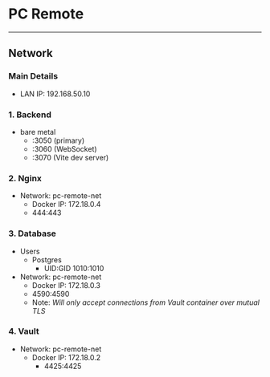# PC Remote

---

## Network

### Main Details

-   LAN IP: 192.168.50.10

### 1. Backend

-   bare metal
    -   :3050 (primary)
    -   :3060 (WebSocket)
    -   :3070 (Vite dev server)

### 2. Nginx

-   Network: pc-remote-net
    -   Docker IP: 172.18.0.4
    -   444:443

### 3. Database

-   Users
    -   Postgres
        -   UID:GID 1010:1010
-   Network: pc-remote-net
    -   Docker IP: 172.18.0.3
    -   4590:4590
    -   Note: _Will only accept connections from Vault container over mutual TLS_

### 4. Vault

-   Network: pc-remote-net
    -   Docker IP: 172.18.0.2
        -   4425:4425
